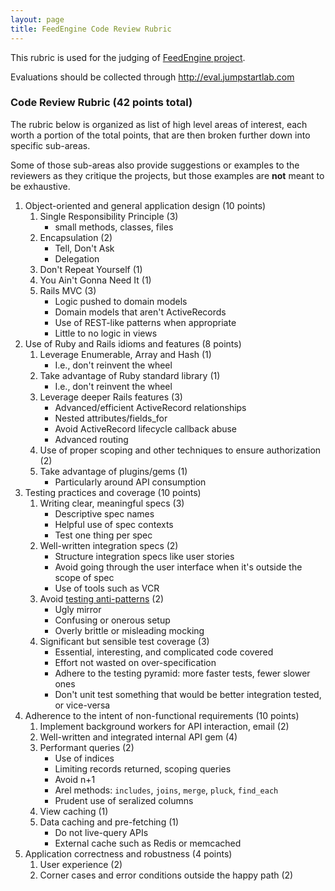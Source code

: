 ```yaml
---
layout: page
title: FeedEngine Code Review Rubric
---
```



This rubric is used for the judging of [FeedEngine project](http://tutorials.jumpstartlab.com/projects/feed_engine.html).

Evaluations should be collected through http://eval.jumpstartlab.com

### Code Review Rubric (42 points total)

<div class="note">
  <p>The rubric below is organized as list of high level areas of interest, each worth a portion of the total points, that are then broken further down into specific sub-areas.</p>
  <p>Some of those sub-areas also provide suggestions or examples to the reviewers as they critique the projects, but those examples are <strong>not</strong> meant to be exhaustive.</p>
</div>

1. Object-oriented and general application design (10 points)
    1. Single Responsibility Principle (3)
        * small methods, classes, files
    2. Encapsulation (2)
        * Tell, Don't Ask
        * Delegation
    3. Don't Repeat Yourself (1)
    4. You Ain't Gonna Need It (1)
    5. Rails MVC (3)
        * Logic pushed to domain models
        * Domain models that aren't ActiveRecords
        * Use of REST-like patterns when appropriate
        * Little to no logic in views
2. Use of Ruby and Rails idioms and features (8 points)
    1. Leverage Enumerable, Array and Hash (1)
        * I.e., don't reinvent the wheel
    2. Take advantage of Ruby standard library (1)
        * I.e., don't reinvent the wheel
    3. Leverage deeper Rails features (3)
        * Advanced/efficient ActiveRecord relationships
        * Nested attributes/fields_for
        * Avoid ActiveRecord lifecycle callback abuse
        * Advanced routing
    4. Use of proper scoping and other techniques to ensure authorization (2)
    5. Take advantage of plugins/gems (1)
        * Particularly around API consumption
3. Testing practices and coverage (10 points)
    1. Writing clear, meaningful specs (3)
        * Descriptive spec names
        * Helpful use of spec contexts
        * Test one thing per spec
    2. Well-written integration specs (2)
        * Structure integration specs like user stories
        * Avoid going through the user interface when it's outside the scope of spec
        * Use of tools such as VCR
    3. Avoid [testing anti-patterns](http://blog.james-carr.org/2006/11/03/tdd-anti-patterns/) (2)
        * Ugly mirror
        * Confusing or onerous setup
        * Overly brittle or misleading mocking
    4. Significant but sensible test coverage (3)
        * Essential, interesting, and complicated code covered
        * Effort not wasted on over-specification
        * Adhere to the testing pyramid: more faster tests, fewer slower ones
        * Don't unit test something that would be better integration tested, or vice-versa
4. Adherence to the intent of non-functional requirements (10 points)
    1. Implement background workers for API interaction, email (2)
    2. Well-written and integrated internal API gem (4)
    3. Performant queries (2)
        * Use of indices
        * Limiting records returned, scoping queries
        * Avoid n+1
        * Arel methods: `includes`, `joins`, `merge`, `pluck`, `find_each`
        * Prudent use of seralized columns
    4. View caching (1)
    5. Data caching and pre-fetching (1)
        * Do not live-query APIs
        * External cache such as Redis or memcached
5. Application correctness and robustness (4 points)
    1. User experience (2)
    2. Corner cases and error conditions outside the happy path (2)
